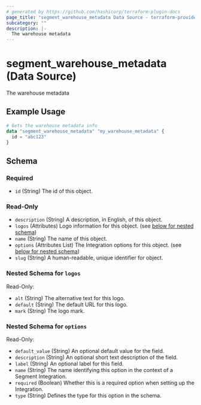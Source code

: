 ```yaml
---
# generated by https://github.com/hashicorp/terraform-plugin-docs
page_title: "segment_warehouse_metadata Data Source - terraform-provider-segment"
subcategory: ""
description: |-
  The warehouse metadata
---
```


# segment_warehouse_metadata (Data Source)

The warehouse metadata

## Example Usage

```terraform
# Gets the warehouse metadata info
data "segment_warehouse_metadata" "my_warehouse_metadata" {
  id = "abc123"
}
```

<!-- schema generated by tfplugindocs -->
## Schema

### Required

- `id` (String) The id of this object.

### Read-Only

- `description` (String) A description, in English, of this object.
- `logos` (Attributes) Logo information for this object. (see [below for nested schema](#nestedatt--logos))
- `name` (String) The name of this object.
- `options` (Attributes List) The Integration options for this object. (see [below for nested schema](#nestedatt--options))
- `slug` (String) A human-readable, unique identifier for object.

<a id="nestedatt--logos"></a>
### Nested Schema for `logos`

Read-Only:

- `alt` (String) The alternative text for this logo.
- `default` (String) The default URL for this logo.
- `mark` (String) The logo mark.


<a id="nestedatt--options"></a>
### Nested Schema for `options`

Read-Only:

- `default_value` (String) An optional default value for the field.
- `description` (String) An optional short text description of the field.
- `label` (String) An optional label for this field.
- `name` (String) The name identifying this option in the context of a Segment Integration.
- `required` (Boolean) Whether this is a required option when setting up the Integration.
- `type` (String) Defines the type for this option in the schema.

